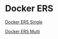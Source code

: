 # Docker ERS

[Docker ERS Single](./docker-ers-single/single.md)

[Docker ERS Multi](./docker-ers-multi/multi.md)
